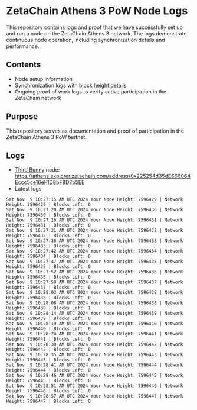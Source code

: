 # ZetaChain Athens 3 PoW Node Logs
This repository contains logs and proof that we have successfully set up and run a node on the ZetaChain Athens 3 network. The logs demonstrate continuous node operation, including synchronization details and performance.

## Contents
- Node setup information
- Synchronization logs with block height details
- Ongoing proof of work logs to verify active participation in the ZetaChain network

## Purpose
This repository serves as documentation and proof of participation in the ZetaChain Athens 3 PoW testnet.

## Logs

- [Third Bunny](https://thirdbunny.xyz/) node: https://athens.explorer.zetachain.com/address/0x225254d35dE666064Eccc5ce16eF1D8bF8D7b5EE
- Latest logs:
```
Sat Nov  9 10:27:15 AM UTC 2024 Your Node Height: 7596429 | Network Height: 7596429 | Blocks Left: 0
Sat Nov  9 10:27:20 AM UTC 2024 Your Node Height: 7596430 | Network Height: 7596430 | Blocks Left: 0
Sat Nov  9 10:27:26 AM UTC 2024 Your Node Height: 7596431 | Network Height: 7596431 | Blocks Left: 0
Sat Nov  9 10:27:31 AM UTC 2024 Your Node Height: 7596432 | Network Height: 7596432 | Blocks Left: 0
Sat Nov  9 10:27:36 AM UTC 2024 Your Node Height: 7596433 | Network Height: 7596433 | Blocks Left: 0
Sat Nov  9 10:27:42 AM UTC 2024 Your Node Height: 7596434 | Network Height: 7596434 | Blocks Left: 0
Sat Nov  9 10:27:47 AM UTC 2024 Your Node Height: 7596435 | Network Height: 7596435 | Blocks Left: 0
Sat Nov  9 10:27:52 AM UTC 2024 Your Node Height: 7596436 | Network Height: 7596436 | Blocks Left: 0
Sat Nov  9 10:27:58 AM UTC 2024 Your Node Height: 7596437 | Network Height: 7596437 | Blocks Left: 0
Sat Nov  9 10:28:03 AM UTC 2024 Your Node Height: 7596438 | Network Height: 7596438 | Blocks Left: 0
Sat Nov  9 10:28:08 AM UTC 2024 Your Node Height: 7596438 | Network Height: 7596439 | Blocks Left: 1
Sat Nov  9 10:28:14 AM UTC 2024 Your Node Height: 7596439 | Network Height: 7596439 | Blocks Left: 0
Sat Nov  9 10:28:19 AM UTC 2024 Your Node Height: 7596440 | Network Height: 7596440 | Blocks Left: 0
Sat Nov  9 10:28:24 AM UTC 2024 Your Node Height: 7596441 | Network Height: 7596441 | Blocks Left: 0
Sat Nov  9 10:28:30 AM UTC 2024 Your Node Height: 7596442 | Network Height: 7596442 | Blocks Left: 0
Sat Nov  9 10:28:35 AM UTC 2024 Your Node Height: 7596443 | Network Height: 7596443 | Blocks Left: 0
Sat Nov  9 10:28:41 AM UTC 2024 Your Node Height: 7596444 | Network Height: 7596444 | Blocks Left: 0
Sat Nov  9 10:28:46 AM UTC 2024 Your Node Height: 7596445 | Network Height: 7596445 | Blocks Left: 0
Sat Nov  9 10:28:51 AM UTC 2024 Your Node Height: 7596446 | Network Height: 7596446 | Blocks Left: 0
Sat Nov  9 10:28:57 AM UTC 2024 Your Node Height: 7596447 | Network Height: 7596447 | Blocks Left: 0
```
